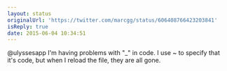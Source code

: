 ```yaml
---
layout: status
originalUrl: 'https://twitter.com/marcgg/status/606408766423203841'
isReply: true
date: 2015-06-04 10:34:51
---
```


@ulyssesapp I'm having problems with "_" in code. I use ~ to specify that it's code, but when I reload the file, they are all gone.
